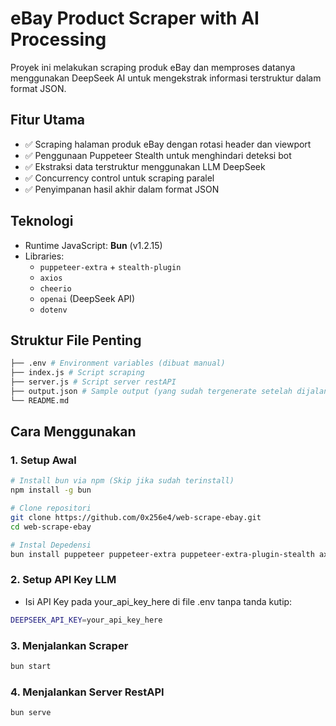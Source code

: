 # eBay Product Scraper with AI Processing

Proyek ini melakukan scraping produk eBay dan memproses datanya menggunakan DeepSeek AI untuk mengekstrak informasi terstruktur dalam format JSON.

## Fitur Utama
- ✅ Scraping halaman produk eBay dengan rotasi header dan viewport
- ✅ Penggunaan Puppeteer Stealth untuk menghindari deteksi bot
- ✅ Ekstraksi data terstruktur menggunakan LLM DeepSeek
- ✅ Concurrency control untuk scraping paralel
- ✅ Penyimpanan hasil akhir dalam format JSON

## Teknologi
- Runtime JavaScript: **Bun** (v1.2.15)
- Libraries:
  - `puppeteer-extra` + `stealth-plugin`
  - `axios`
  - `cheerio`
  - `openai` (DeepSeek API)
  - `dotenv`

## Struktur File Penting
```bash
├── .env # Environment variables (dibuat manual)
├── index.js # Script scraping
├── server.js # Script server restAPI
├── output.json # Sample output (yang sudah tergenerate setelah dijalankan sebelumnya)
└── README.md
```

## Cara Menggunakan

### 1. Setup Awal
```bash
# Install bun via npm (Skip jika sudah terinstall)
npm install -g bun

# Clone repositori
git clone https://github.com/0x256e4/web-scrape-ebay.git
cd web-scrape-ebay

# Instal Depedensi
bun install puppeteer puppeteer-extra puppeteer-extra-plugin-stealth axios cheerio openai dotenv
```

### 2. Setup API Key LLM
- Isi API Key pada your_api_key_here di file .env tanpa tanda kutip:
```bash
DEEPSEEK_API_KEY=your_api_key_here
```

### 3. Menjalankan Scraper
```bash
bun start
```

### 4. Menjalankan Server RestAPI
```bash
bun serve
```